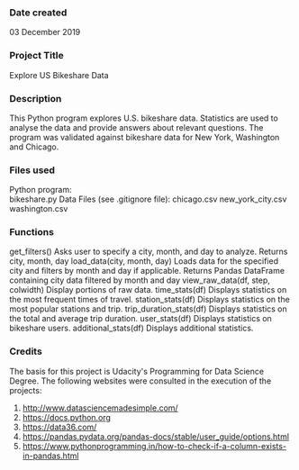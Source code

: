 ### Date created
03 December 2019

### Project Title
Explore US Bikeshare Data

### Description
This Python program explores U.S. bikeshare data. Statistics are used to analyse the data and provide answers about relevant questions. The program was validated against bikeshare data for New York, Washington and Chicago.

### Files used
Python program:                 
  bikeshare.py
Data Files (see .gitignore file):
  chicago.csv
  new_york_city.csv
  washington.csv

### Functions
get_filters()
  Asks user to specify a city, month, and day to analyze.
  Returns city, month, day
load_data(city, month, day)
  Loads data for the specified city and filters by month and day if applicable.
  Returns Pandas DataFrame containing city data filtered by month and day
view_raw_data(df, step, colwidth)
  Display portions of raw data.
time_stats(df)
  Displays statistics on the most frequent times of travel.
station_stats(df)
  Displays statistics on the most popular stations and trip.
trip_duration_stats(df)
  Displays statistics on the total and average trip duration.
user_stats(df)
  Displays statistics on bikeshare users.
additional_stats(df)
  Displays additional statistics.

### Credits
The basis for this project is Udacity's Programming for Data Science Degree.
The following websites were consulted in the execution of the projects:
1. http://www.datasciencemadesimple.com/
2. https://docs.python.org
3. https://data36.com/
4. https://pandas.pydata.org/pandas-docs/stable/user_guide/options.html
5. https://www.pythonprogramming.in/how-to-check-if-a-column-exists-in-pandas.html
